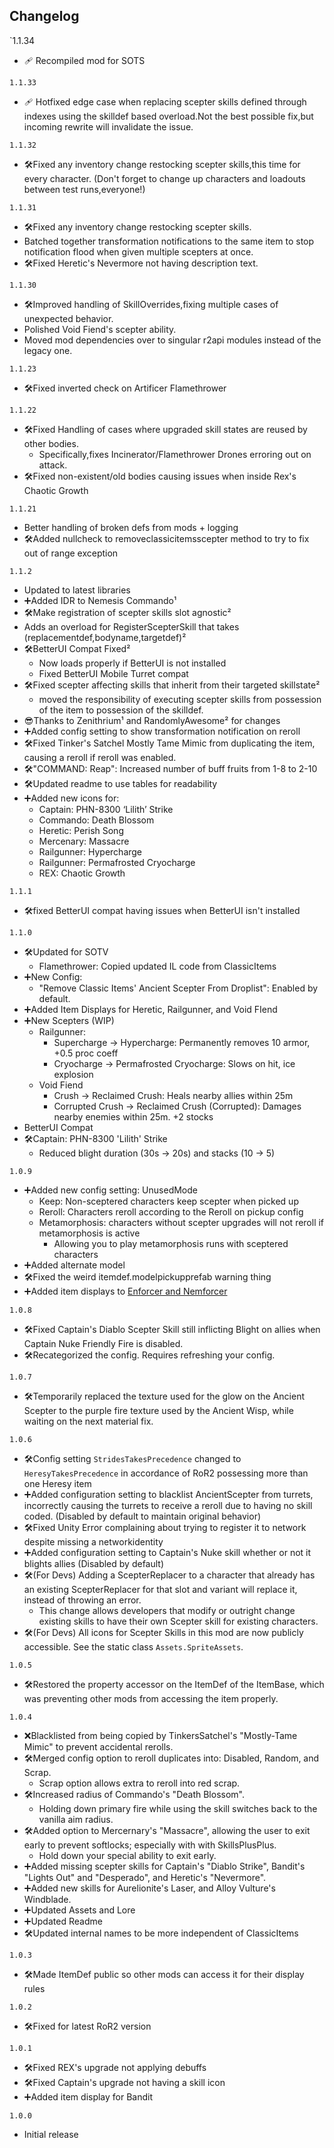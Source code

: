 
## Changelog
`1.1.34
- 🩹 Recompiled mod for SOTS

`1.1.33`
- 🩹 Hotfixed edge case when replacing scepter skills defined through indexes using the skilldef based overload.Not the best possible fix,but incoming rewrite will invalidate the issue.

`1.1.32`
- 🛠️Fixed any inventory change restocking scepter skills,this time for every character. (Don't forget to change up characters and loadouts between test runs,everyone!)

`1.1.31`
- 🛠️Fixed any inventory change restocking scepter skills.
- Batched together transformation notifications to the same item to stop notification flood when given multiple scepters at once.
- 🛠️Fixed Heretic's Nevermore not having description text.

`1.1.30`
- 🛠️Improved handling of SkillOverrides,fixing multiple cases of unexpected behavior.
- Polished Void Fiend's scepter ability.
- Moved mod dependencies over to singular r2api modules instead of the legacy one.

`1.1.23`
- 🛠️Fixed inverted check on Artificer Flamethrower

`1.1.22`
- 🛠️Fixed Handling of cases where upgraded skill states are reused by other bodies.
  - Specifically,fixes Incinerator/Flamethrower Drones erroring out on attack.
- 🛠️Fixed non-existent/old bodies causing issues when inside Rex's Chaotic Growth

`1.1.21`
- Better handling of broken defs from mods + logging
- 🛠️Added nullcheck to removeclassicitemsscepter method to  try to fix out of range exception

`1.1.2`
- Updated to latest libraries
- ➕Added IDR to Nemesis Commando¹
- 🛠️Make registration of scepter skills slot agnostic²
- Adds an overload for RegisterScepterSkill that takes (replacementdef,bodyname,targetdef)²
- 🛠️BetterUI Compat Fixed²
	- Now loads properly if BetterUI is not installed
	- Fixed BetterUI Mobile Turret compat
- 🛠️Fixed scepter affecting skills that inherit from their targeted skillstate²
	- moved the responsibility of executing scepter skills from possession of the item to possession of the skilldef.
- 😎Thanks to Zenithrium¹ and RandomlyAwesome² for changes
- ➕Added config setting to show transformation notification on reroll
- 🛠️Fixed Tinker's Satchel Mostly Tame Mimic from duplicating the item, causing a reroll if reroll was enabled.
- 🛠️"COMMAND: Reap": Increased number of buff fruits from 1-8 to 2-10
- 🛠️Updated readme to use tables for readability
- ➕Added new icons for:
	- Captain: PHN-8300 ‘Lilith’ Strike
	- Commando: Death Blossom
	- Heretic: Perish Song
	- Mercenary: Massacre
	- Railgunner: Hypercharge
	- Railgunner: Permafrosted Cryocharge
	- REX: Chaotic Growth

`1.1.1`
- 🛠️fixed BetterUI compat having issues when BetterUI isn't installed

`1.1.0`
- 🛠️Updated for SOTV
	- Flamethrower: Copied updated IL code from ClassicItems
- ➕New Config:
	- "Remove Classic Items' Ancient Scepter From Droplist": Enabled by default.
- ➕Added Item Displays for Heretic, Railgunner, and Void FIend
- ➕New Scepters (WIP)
	- Railgunner:
		- Supercharge -> Hypercharge: Permanently removes 10 armor, +0.5 proc coeff
		- Cryocharge -> Permafrosted Cryocharge: Slows on hit, ice explosion
	- Void Fiend
		- Crush -> Reclaimed Crush: Heals nearby allies within 25m
		- Corrupted Crush -> Reclaimed Crush (Corrupted): Damages nearby enemies within 25m. +2 stocks
- BetterUI Compat
- 🛠️Captain: PHN-8300 'Lilith' Strike
	- Reduced blight duration (30s -> 20s) and stacks (10 -> 5)

`1.0.9`
- ➕Added new config setting: UnusedMode
	-   Keep: Non-sceptered characters keep scepter when picked up
	-   Reroll: Characters reroll according to the Reroll on pickup config
	-   Metamorphosis: characters without scepter upgrades will not reroll if metamorphosis is active  
		- Allowing you to play metamorphosis runs with sceptered characters
- ➕Added alternate model
- 🛠️Fixed the weird itemdef.modelpickupprefab warning thing
- ➕Added item displays to [Enforcer and Nemforcer](https://thunderstore.io/package/EnforcerGang/Enforcer/)

`1.0.8`
- 🛠️Fixed Captain's Diablo Scepter Skill still inflicting Blight on allies when Captain Nuke Friendly Fire is disabled.
- 🛠️Recategorized the config. Requires refreshing your config.

`1.0.7`
- 🛠️Temporarily replaced the texture used for the glow on the Ancient Scepter to the purple fire texture used by the Ancient Wisp, while waiting on the next material fix.

`1.0.6`
- 🛠️Config setting `StridesTakesPrecedence` changed to `HeresyTakesPrecedence` in accordance of RoR2 possessing more than one Heresy item
- ➕Added configuration setting to blacklist AncientScepter from turrets, incorrectly causing the turrets to receive a reroll due to having no skill coded. (Disabled by default to maintain original behavior)
- 🛠️Fixed Unity Error complaining about trying to register it to network despite missing a networkidentity
- ➕Added configuration setting to Captain's Nuke skill whether or not it blights allies (Disabled by default)
- 🛠️(For Devs) Adding a ScepterReplacer to a character that already has an existing ScepterReplacer for that slot and variant will replace it, instead of throwing an error.
	- This change allows developers that modify or outright change existing skills to have their own Scepter skill for existing characters.
- 🛠️(For Devs) All icons for Scepter Skills in this mod are now publicly accessible. See the static class `Assets.SpriteAssets`.

`1.0.5`
 - 🛠️Restored the property accessor on the ItemDef of the ItemBase, which was preventing other mods from accessing the item properly.

`1.0.4`
- ❌Blacklisted from being copied by TinkersSatchel's "Mostly-Tame Mimic" to prevent accidental rerolls.
- 🛠️Merged config option to reroll duplicates into: Disabled, Random, and Scrap.
	- Scrap option allows extra to reroll into red scrap.
- 🛠️Increased radius of Commando's "Death Blossom".
	- Holding down primary fire while using the skill switches back to the vanilla aim radius.
- 🛠️Added option to Mercernary's "Massacre", allowing the user to exit early to prevent softlocks; especially with with SkillsPlusPlus.
	- Hold down your special ability to exit early.
- ➕Added missing scepter skills for Captain's "Diablo Strike", Bandit's "Lights Out" and "Desperado", and Heretic's "Nevermore".
- ➕Added new skills for Aurelionite's Laser, and Alloy Vulture's Windblade. 
- ➕Updated Assets and Lore
- ➕Updated Readme
- 🛠️Updated internal names to be more independent of ClassicItems

`1.0.3`
- 🛠️Made ItemDef public so other mods can access it for their display rules

`1.0.2`
- 🛠️Fixed for latest RoR2 version

`1.0.1`
- 🛠️Fixed REX's upgrade not applying debuffs
- 🛠️Fixed Captain's upgrade not having a skill icon
- ➕Added item display for Bandit

`1.0.0`
- Initial release
